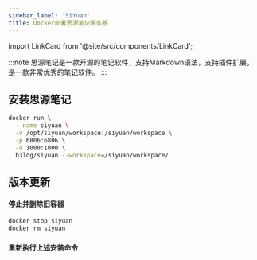 ```yaml
---
sidebar_label: 'SiYuan'
title: Docker部署思源笔记服务器
---
```


import LinkCard from '@site/src/components/LinkCard';

:::note
思源笔记是一款开源的笔记软件，支持Markdown语法，支持插件扩展，是一款非常优秀的笔记软件。
:::

## 安装思源笔记

```bash
docker run \
  --name siyuan \
  -v /opt/siyuan/workspace:/siyuan/workspace \
  -p 6806:6806 \
  -u 1000:1000 \
  b3log/siyuan --workspace=/siyuan/workspace/
```

## 版本更新

#### 停止并删除旧容器
```bash
docker stop siyuan
docker rm siyuan
```

#### 重新执行上述安装命令